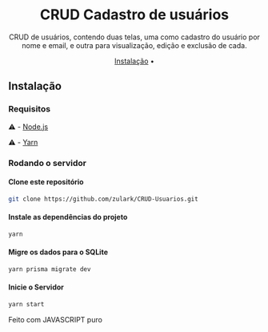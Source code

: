 <h1 align="center">CRUD Cadastro de usuários</h1>

<p align="center">CRUD de usuários, contendo duas telas, uma como cadastro do usuário por nome e email, e outra para visualização, edição e exclusão de cada.</p>

<p align="center">
  <a href="#installation">Instalação</a> •
</p>

<h2 id="installation">Instalação</h2>

<h3>Requisitos</h3>

  ⚠️ - [Node.js](https://nodejs.org/en)
  
  ⚠️ - [Yarn](https://classic.yarnpkg.com/lang/en/docs/install/#windows-stable)

<h3>Rodando o servidor</h3>

<h4>Clone este repositório</h4>

```bash
git clone https://github.com/zulark/CRUD-Usuarios.git
```

<h4>Instale as dependências do projeto</h4>

```bash
yarn
```

<h4>Migre os dados para o SQLite</h4>

```bash
yarn prisma migrate dev
```

<h4>Inicie o Servidor</h4>

```bash
yarn start
```

<p>Feito com JAVASCRIPT puro</p>

